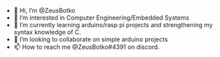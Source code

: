 - 👋 Hi, I’m @ZeusBotko
- 👀 I’m interested in Computer Engineering/Embedded Systems
- 🌱 I’m currently learning arduino/rasp pi projects and strengthening my syntax knowledge of C.
- 💞️ I’m looking to collaborate on simple arduino projects
- 📫 How to reach me @ZeusBotko#4391 on discord.

